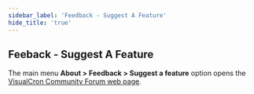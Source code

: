 ```yaml
---
sidebar_label: 'Feedback - Suggest A Feature'
hide_title: 'true'
---
```


## Feeback - Suggest A Feature

The main menu **About > Feedback > Suggest a feature** option opens the [VisualCron Community Forum web page](https://www.visualcron.com/forum/).



